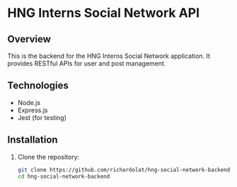 # HNG Interns Social Network API

## Overview
This is the backend for the HNG Interns Social Network application. It provides RESTful APIs for user and post management.

## Technologies
- Node.js
- Express.js
- Jest (for testing)

## Installation
1. Clone the repository:
   ```bash
   git clone https://github.com/richardolat/hng-social-network-backend.git
   cd hng-social-network-backend